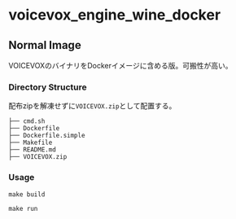 # voicevox_engine_wine_docker

## Normal Image
VOICEVOXのバイナリをDockerイメージに含める版。可搬性が高い。

### Directory Structure
配布zipを解凍せずに`VOICEVOX.zip`として配置する。

```
├── cmd.sh
├── Dockerfile
├── Dockerfile.simple
├── Makefile
├── README.md
├── VOICEVOX.zip
```

### Usage

```shell
make build

make run
```
